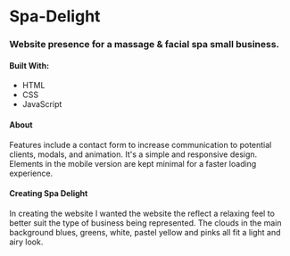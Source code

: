 # Spa-Delight
 <h3>Website presence for a massage &amp; facial spa small business.</h3>
                    <h4> Built With:</h4>
                    <div>
                        <ul>
                            <li>HTML</li>
                            <li>CSS</li>
                            <li>JavaScript</li>
                        </div>
                    </div>
                    <h4>
                        About
                    </h4>
                    <p> Features include a contact form to increase communication to potential clients, modals, and animation. It's a simple and responsive design. Elements in the mobile version are kept minimal for a faster loading experience.</p>
                    <h4>Creating Spa Delight</h4>
                    <p>
                        In creating the website I wanted the website the reflect a relaxing feel to better suit the type of business being represented. The clouds in the main background blues, greens, white, pastel yellow and pinks all fit a light and airy look. </p>

